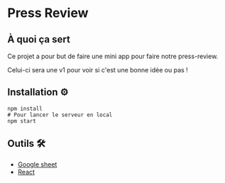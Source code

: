 # Press Review 

## À quoi ça sert

Ce projet a pour but de faire une mini app pour faire notre press-review.

Celui-ci sera une v1 pour voir si c'est une bonne idée ou pas !

## Installation ⚙️

```shell
npm install
# Pour lancer le serveur en local
npm start 
```

## Outils 🛠

- [Google sheet](https://www.google.fr/intl/fr/sheets/about/)
- [React](https://fr.reactjs.org/)
